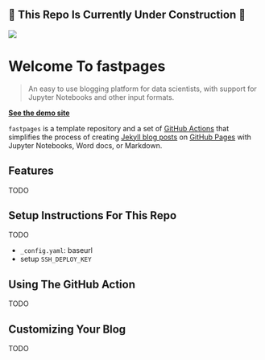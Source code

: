

## :construction: This Repo Is Currently Under Construction :construction:

![](https://github.com/fastai/fastpages/workflows/Notebook%20Build/badge.svg)

# Welcome To fastpages 

> An easy to use blogging platform for data scientists, with support for Jupyter Notebooks and other input formats.

**[See the demo site](https://fastai.github.io/fastpages/)**

`fastpages` is a template repository and a set of [GitHub Actions](https://github.com/features/actions) that simplifies the process of creating [Jekyll blog posts](https://jekyllrb.com/) on [GitHub Pages](https://pages.github.com/) with Jupyter Notebooks, Word docs, or Markdown.  


## Features

TODO

## Setup Instructions For This Repo

TODO
- `_config.yaml`: baseurl
- setup `SSH_DEPLOY_KEY`

## Using The GitHub Action

TODO

## Customizing Your Blog

TODO
